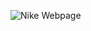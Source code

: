 ![Nike Webpage](https://github.com/Spectrum-OP/Nike-Clone/assets/89567308/65a99ba4-ec53-4c02-9d2c-92744f0e583b)
